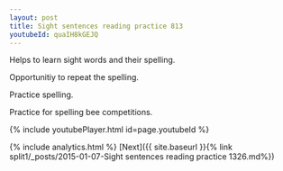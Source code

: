 ```yaml
---
layout: post
title: Sight sentences reading practice 813
youtubeId: quaIH8kGEJQ
---
```

 
 
Helps to learn sight words and their spelling.

Opportunitiy to repeat the spelling. 

Practice spelling. 
 
Practice for spelling bee competitions. 
 
{% include youtubePlayer.html id=page.youtubeId %}
 
 
{% include analytics.html %} 
[Next]({{ site.baseurl }}{% link  split1/_posts/2015-01-07-Sight sentences reading practice 1326.md%})
 
